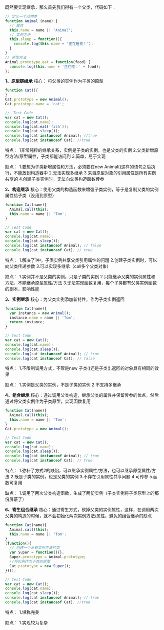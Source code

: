 
既然要实现继承，那么首先我们得有一个父类，代码如下：

```js
// 定义一个动物类
function Animal (name) {
  // 属性
  this.name = name || 'Animal';
  // 实例方法
  this.sleep = function(){
    console.log(this.name + '正在睡觉！');
  }
}
// 原型方法
Animal.prototype.eat = function(food) {
  console.log(this.name + '正在吃：' + food);
};
```

**1、原型链继承**
核心： 将父类的实例作为子类的原型

```js
function Cat(){ 
}
Cat.prototype = new Animal();
Cat.prototype.name = 'cat';

//　Test Code
var cat = new Cat();
console.log(cat.name);
console.log(cat.eat('fish'));
console.log(cat.sleep());
console.log(cat instanceof Animal); //true 
console.log(cat instanceof Cat); //true
```
特点：
1非常纯粹的继承关系，实例是子类的实例，也是父类的实例
2.父类新增原型方法/原型属性，子类都能访问到
3.简单，易于实现

缺点：
1.要想为子类新增属性和方法，必须要在new Animal()这样的语句之后执行，不能放到构造器中
2.无法实现多继承
3.来自原型对象的引用属性是所有实例共享的
4.创建子类实例时，无法向父类构造函数传参

**2、构造继承**
核心：使用父类的构造函数来增强子类实例，等于是复制父类的实例属性给子类（没用到原型）

```js
function Cat(name){
  Animal.call(this);
  this.name = name || 'Tom';
}

// Test Code
var cat = new Cat();
console.log(cat.name);
console.log(cat.sleep());
console.log(cat instanceof Animal); // false
console.log(cat instanceof Cat); // true
```
特点：
1.解决了1中，子类实例共享父类引用属性的问题
2.创建子类实例时，可以向父类传递参数
3.可以实现多继承（call多个父类对象）

缺点：
1.实例并不是父类的实例，只是子类的实例
2.只能继承父类的实例属性和方法，不能继承原型属性/方法
3.无法实现函数复用，每个子类都有父类实例函数的副本，影响性能

**3、实例继承**
核心：为父类实例添加新特性，作为子类实例返回

```js
function Cat(name){
  var instance = new Animal();
  instance.name = name || 'Tom';
  return instance;
}

// Test Code
var cat = new Cat();
console.log(cat.name);
console.log(cat.sleep());
console.log(cat instanceof Animal); // true
console.log(cat instanceof Cat); // false
```
特点：
1.不限制调用方式，不管是new 子类()还是子类(),返回的对象具有相同的效果

缺点：
1.实例是父类的实例，不是子类的实例
2.不支持多继承

**4、组合继承**
核心：通过调用父类构造，继承父类的属性并保留传参的优点，然后通过将父类实例作为子类原型，实现函数复用

```js
function Cat(name){
  Animal.call(this);
  this.name = name || 'Tom';
}
Cat.prototype = new Animal();

// Test Code
var cat = new Cat();
console.log(cat.name);
console.log(cat.sleep());
console.log(cat instanceof Animal); // true
console.log(cat instanceof Cat); // true
```
特点：
1.弥补了方式2的缺陷，可以继承实例属性/方法，也可以继承原型属性/方法
2.既是子类的实例，也是父类的实例
3.不存在引用属性共享问题
4.可传参
5.函数可复用

缺点：
1.调用了两次父类构造函数，生成了两份实例（子类实例将子类原型上的那份屏蔽了）

**6、寄生组合继承**
核心：通过寄生方式，砍掉父类的实例属性，这样，在调用两次父类的构造的时候，就不会初始化两次实例方法/属性，避免的组合继承的缺点

```js
function Cat(name){
  Animal.call(this);
  this.name = name || 'Tom';
}
(function(){
  // 创建一个没有实例方法的类
  var Super = function(){};
  Super.prototype = Animal.prototype;
  //将实例作为子类的原型
  Cat.prototype = new Super();
})();

// Test Code
var cat = new Cat();
console.log(cat.name);
console.log(cat.sleep());
console.log(cat instanceof Animal); // true
console.log(cat instanceof Cat); //true
```
特点：
1.堪称完美

缺点：
1.实现较为复杂
